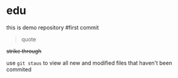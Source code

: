 # edu
this is demo repository
#first 
commit

> quote

~~strike through~~

use `git staus` to view all new and modified files that haven't been commited
